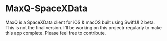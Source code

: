 # MaxQ-SpaceXData
MaxQ is a SpaceXData client for iOS &amp; macOS built using SwiftUI 2 beta. This is not the final version. I'll be working on this projectr regularly to make this app complete. Please feel free to contribute.
